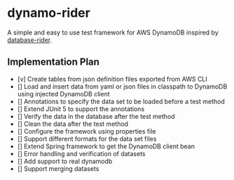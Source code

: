 # dynamo-rider
A simple and easy to use test framework for AWS DynamoDB inspired by [database-rider](https://github.com/database-rider/database-rider).

## Implementation Plan

- [v] Create tables from json definition files exported from AWS CLI
- [] Load and insert data from yaml or json files in classpath to DynamoDB using injected DynamoDB client
- [] Annotations to specify the data set to be loaded before a test method
- [] Extend JUnit 5 to support the annotations
- [] Verify the data in the database after the test method
- [] Clean the data after the test method
- [] Configure the framework using properties file
- [] Support different formats for the data set files
- [] Extend Spring framework to get the DynamoDB client bean
- [] Error handling and verification of datasets
- [] Add support to real dynamodb
- [] Support merging datasets